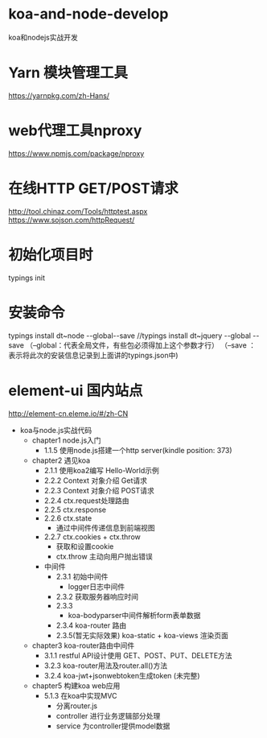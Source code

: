 # koa-and-node-develop
koa和nodejs实战开发

# Yarn 模块管理工具
https://yarnpkg.com/zh-Hans/

# web代理工具nproxy
https://www.npmjs.com/package/nproxy

# 在线HTTP GET/POST请求
http://tool.chinaz.com/Tools/httptest.aspx
https://www.sojson.com/httpRequest/


# 初始化项目时
typings init

# 安装命令
typings install dt~node --global--save
//typings install dt~jquery --global --save
（–global：代表全局文件，有些包必须得加上这个参数才行）
（–save ：表示将此次的安装信息记录到上面讲的typings.json中)

# element-ui 国内站点
http://element-cn.eleme.io/#/zh-CN


* koa与node.js实战代码
    * chapter1 node.js入门
        * 1.1.5 使用node.js搭建一个http server(kindle position: 373)
    * chapter2 遇见koa
        * 2.1.1 使用koa2编写 Hello-World示例
        * 2.2.2 Context 对象介绍 Get请求
        * 2.2.3 Context 对象介绍 POST请求
        * 2.2.4 ctx.request处理路由
        * 2.2.5 ctx.response
        * 2.2.6 ctx.state 
            * 通过中间件传递信息到前端视图
        * 2.2.7 ctx.cookies + ctx.throw
            * 获取和设置cookie
            * ctx.throw 主动向用户抛出错误
        * 中间件
            * 2.3.1 初始中间件
                * logger日志中间件
            * 2.3.2 获取服务器响应时间
            * 2.3.3 
                * koa-bodyparser中间件解析form表单数据
            * 2.3.4
                koa-router 路由
            * 2.3.5(暂无实际效果)
                koa-static + koa-views 渲染页面
    * chapter3 koa-router路由中间件
        * 3.1.1 restful API设计使用 GET、POST、PUT、DELETE方法
        * 3.2.3 koa-router用法及router.all()方法
        * 3.2.4 koa-jwt+jsonwebtoken生成token (未完整)
    * chapter5 构建koa web应用
        * 5.1.3 在koa中实现MVC
            * 分离router.js 
            * controller 进行业务逻辑部分处理
            * service 为controller提供model数据
        